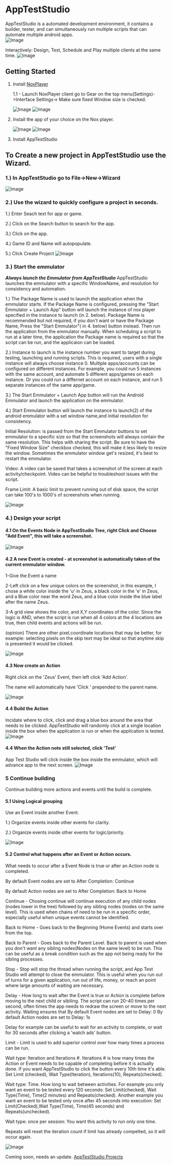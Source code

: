# AppTestStudio

AppTestStudio is a automated development environment, it contains a builder, tester, and can simultaneously run multiple scripts that can automate multiple android apps.  
![Image](zATSCircles.png)

Interactively: Design, Test, Schedule and Play multiple clients at the same time.
![Image](zATSAutomate.png)

## Getting Started
1. Install [NoxPlayer](https://www.bignox.com/) 

   1.1 - Launch NoxPlayer client go to Gear on the top menu(Settings)->Interface Settings-> Make sure fixed Window size is checked.
   
   ![Image](zSettings.png)
   ![Image](zFixedWindowSize.png)

2. Install the app of your choice on the Nox player.

   ![Image](zTools.png)
   ![Image](zPlayStore.png)

3. Install AppTestStudio

## To Create a new project in AppTestStudio use the Wizard.

### 1.) In AppTestStudio go to File->New->Wizard

![Image](zWizard.png)

### 2.) Use the wizard to quickly configure a project in seconds.
1.) Enter Seach text for app or game.

2.) Click on the Search button to search for the app.

3.) Click on the app.

4.) Game ID and Name will autopopulate.

5.) Click Create Project
![Image](zAppWizard.png)

### 3.) Start the emmulator

***Always launch the Emmulator from AppTestStudio***  AppTestStudio launches the emmulator with a specific  WindowName, and resolution for consistency and automation.

1.) The Package Name is used to launch the application when the emmulator starts.  If the Package Name is configured, pressing the "Start Emmulator + Launch App" button will launch the instance of nox player specified in the instance to launch (in 2. below).  Package Name is recommended but not required, if you don't want or have the Package Name, Press the "Start Emmulator"( in 4. below) button instead.  Then run the application from the emmulator manually.  When scheduling a script to run at a later time, the application the Package name is required so that the script can be run, and the applicaion can be loaded.

2.) Instance to launch is the instance number you want to target during testing, launching and running scripts.  This is required, users with a single instance will always choose instance 0.  Multiple apps/accounts can be configured on different instances.  For example, you could run 5 instances with the same account, and automate 5 different apps/games on each instance.  Or you could run a differnet account on each instance, and run 5 separate instances of the same app/game.

3.)  The Start Emmulator + Launch App button will run the Android Emmulator and launch the application on the emmulator.

4.) Start Emmulator button will launch the instance to launch(2) of the android emmulator with a set window name,and initial resolution for consistency.

Initial Resolution: is passed from the Start Emmulator buttons to set emmulator to a specific size so that the screenshots will always contain the same resolution.  This helps with sharing the script.  Be sure to have the "Fixed Window Size" checkbox checked, this will make it less likely to resize the window.  Sometimes the emmulator window get's resized, it's best to restart the emmulator.

Video:  A video can be saved that takes a screenshot of the screen at each activity/checkpoint.  Video can be helpful to troubleshoot issues with the script.

Frame Limit: A basic limit to prevent running out of disk space, the script can take 100's to 1000's of screenshots when running.  

![Image](zStartEmmulator.png)

### 4.) Design your script

#### 4.1 On the Events Node in AppTestStudio Tree, right Click and Choose "Add Event", this will take a screenshot.
![Image](zAddEvent.png)


#### 4.2 A new Event is created - at screenshot is automatically taken of the current emmulator window.

1-Give the Event a name

2-Left click on a few unique colors on the screenshot, in this example, I chose a white color inside the 'u' in Zeus, a black color in the 'e' in Zeus, and a Blue color near the word Zeus, and a blue color inside the blue label after the name Zeus.

3-A grid view shows the color, and X,Y coordinates of the color.  Since the logic is AND, when the script is run when all 4 colors at the 4 locations are true, then child events and actions will be run.

(opinion) There are other pixel,coordinate locations that may be better, for example: selecting pixels on the skip text may be ideal so that anytime skip is presented it would be clicked.

![Image](zEvent.png)

#### 4.3 Now create an Action
Right click on the 'Zeus' Event, then left click 'Add Action'.

The name will automatically have 'Click ' prepended to the parent name.

![Image](zAddAction.png)

#### 4.4 Build the Action
Incidate where to click, click and drag a blue box around the area that needs to be clicked.  AppTestStudio will randomly click at a single location inside the box when the application is run or when the application is tested.
![Image](zAction.png)

#### 4.4 When the Action note still selected, click 'Test'
App Test Studio will click inside the box inside the emmulator, which will advance app to the next screen.
![Image](zTest.png)

### 5 Continue building 

Continue building more actions and events until the build is complete.

#### 5.1 Using Logical grouping
Use an Event inside another Event.

1.) Organize events inside other events for clarity.

2.) Organize events inside other events for logic/priority.

![Image](zGroups.png)

#### 5.2 Control what happens after an Event or Action occurs.
What needs to occur after a Event Node is true or after an Action node is completed. 

By default Event nodes are set to After Completion: Continue

By default Action nodes are set to After Completion: Back to Home

Continue - Chosing continue will continue execution of any child nodes (nodes lower in the tree) followed by any sibling nodes (nodes on the same level).  This is used when chains of need to be run in a specific order, especially useful when unique events cannot be identified.  

Back to Home - Goes back to the Beginning (Home Events) and starts over from the top.

Back to Parent - Goes back to the Parent Level.  Back to parent is used when you don't want any sibling nodes(Nodes on the same level) to be run.  This can be useful as a break condition such as the app not being ready for the sibling processes.

Stop - Stop will stop the thread when running the script, and App Test Studio will attempt to close the emmulator.  This is useful when you run out of turns for a given application, run out of life, money, or reach an point where large amounts of waiting are necessary.

Delay - How long to wait after the Event is true or Action is complete before moving to the next child or sibiling.  The script can run 20-40 times per second, often times the app needs to redraw the screen or move to the next activity.  Waiting ensures that
By default Event nodes are set to Delay: 0
By default Action nodes are set to Delay: 1s

Delay for example can be useful to wait for an activity to complete, or wait for 30 seconds after clicking a 'watch ads' button.  

Limit - Limit is used to add superior control over how many times a process can be run.

Wait type: Iteration and Iterations #.  Iterations # is how many times the Action or Event needs to be capable of completing before it is actually done.  If you want AppTestStudio to click the button every 10th time it's able. Set Limit (checked), Wait Type(Iteration), Iterations(10), Repeats(checked).  

Wait type: Time.  How long to wait between activities.  For example you only want an event to be tested every 120 seconds: Set Limit(checked), Wait Type(Time), Time(2 minutes) and Repeats(checked).  Another example you want an event to be tested only once after 45 seconds into execution: Set Limit(Checked),Wait Type(Time), Time(45 seconds) and Repeats(unchecked).

Wait type: once per session:  You want this activity to run only one time.

Repeats will reset the iteration count if limit has already compelted, so it will occur again.

![Image](zAfter.png)


Coming soon, needs an update.
[AppTestStudio Projects](https://github.com/DanielHarrod/AppTestStudio-Projects/)
